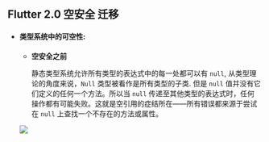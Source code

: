 ## Flutter 2.0 空安全 迁移

- #### 类型系统中的可空性:

  - **空安全之前**

    静态类型系统允许所有类型的表达式中的每一处都可以有 `null`, 从类型理论的角度来说，`Null` 类型被看作是所有类型的子类. 但是 `null` 值并没有它们定义的任何一个方法。所以当 `null` 传递至其他类型的表达式时，任何操作都有可能失败。这就是空引用的症结所在——所有错误都来源于尝试在 `null` 上查找一个不存在的方法或属性。

  ![](/Users/scott/Desktop/笔记/flutter/pic/WechatIMG18336.png)

